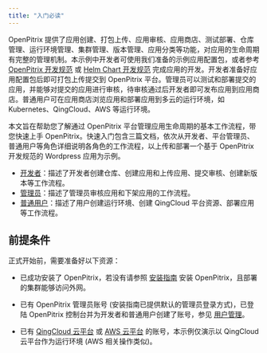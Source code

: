 ```yaml
---
title: "入门必读"
---
```


OpenPitrix 提供了应用创建、打包上传、应用审核、应用商店、测试部署、仓库管理、运行环境管理、集群管理、版本管理、应用分类等功能，对应用的生命周期有完整的管理机制。本示例中开发者可使用我们准备的示例应用配置包，或者参考 [OpenPitrix 开发规范](../developer-guide/openpitrix-specification) 或 [Helm Chart 开发规范](../developer-guide/helm-specification) 完成应用的开发。开发者准备好应用配置包后即可打包上传提交到 OpenPitrix 平台。管理员可以测试和部署提交的应用，并能够对提交的应用进行审核，待审核通过后开发者即可发布应用到应用商店。普通用户可在应用商店浏览应用和部署应用到多云的运行环境，如 Kubernetes、QingCloud、AWS 等运行环境。

本文旨在帮助您了解通过 OpenPitrix 平台管理应用生命周期的基本工作流程，带您快速上手 OpenPitrix。快速入门包含三篇文档，依次从开发者、平台管理员、普通用户等角色详细说明各角色的工作流程，以上传和部署一个基于 OpenPitrix 开发规范的 Wordpress 应用为示例。

- [开发者](../developer-quick-start)：描述了开发者创建仓库、创建应用和上传应用、提交审核、创建新版本等工作流程。
- [管理员](../admin-quick-start)：描述了管理员审核应用和下架应用的工作流程。
- [普通用户](../regular-user-quick-start)：描述了用户创建运行环境、创建 QingCloud 平台资源、部署应用等工作流程。

## 前提条件

正式开始前，需要准备好以下资源：

 - 已成功安装了 OpenPitrix，若没有请参照 [安装指南](../installation/installation-guide) 安装 OpenPitrix，且部署的集群能够访问外网。
 
 - 已有 OpenPitrix 管理员账号 (安装指南已提供默认的管理员登录方式)，已登陆 OpenPitrix 控制台并为开发者和普通用户创建了账号，参见 [用户管理](../user-guide/user-management/#创建用户)。
 
 - 已有 [QingCloud 云平台](https://console.qingcloud.com/) 或 [AWS 云平台](https://www.amazonaws.cn/) 的账号，本示例仅演示以 QingCloud 云平台作为运行环境 (AWS 相关操作类似)。


